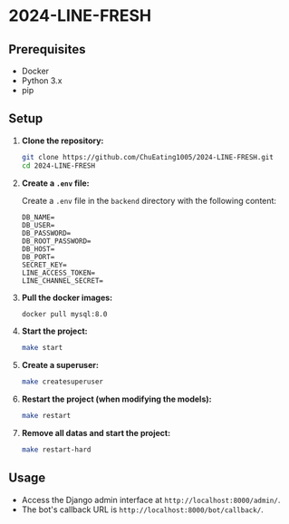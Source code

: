 # 2024-LINE-FRESH

## Prerequisites

- Docker
- Python 3.x
- pip

## Setup

1. **Clone the repository:**

   ```bash
   git clone https://github.com/ChuEating1005/2024-LINE-FRESH.git
   cd 2024-LINE-FRESH
   ```

2. **Create a `.env` file:**

   Create a `.env` file in the `backend` directory with the following content:

   ```env
   DB_NAME=
   DB_USER=
   DB_PASSWORD=
   DB_ROOT_PASSWORD=
   DB_HOST=
   DB_PORT=
   SECRET_KEY=
   LINE_ACCESS_TOKEN=
   LINE_CHANNEL_SECRET=
   ```

4. **Pull the docker images:**

   ```bash
   docker pull mysql:8.0
   ```


3. **Start the project:**

   ```bash
   make start
   ```

4. **Create a superuser:**

   ```bash
   make createsuperuser
   ```

5. **Restart the project (when modifying the models):**

   ```bash
   make restart
   ```

6. **Remove all datas and start the project:**

   ```bash
   make restart-hard
   ```

## Usage

- Access the Django admin interface at `http://localhost:8000/admin/`.
- The bot's callback URL is `http://localhost:8000/bot/callback/`.

